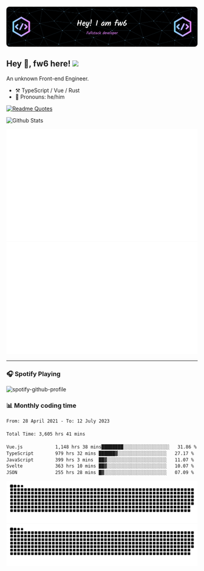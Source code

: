 ![Header](github-header-image.png)

## Hey 👋, fw6 here! <img src="https://github.githubassets.com/images/mona-whisper.gif" height="24" />


An unknown Front-end Engineer.

-   :hammer_and_pick: TypeScript / Vue / Rust
-   :man: Pronouns: he/him


[![Readme Quotes](https://quotes-github-readme.vercel.app/api?type=horizontal&theme=algolia)](https://github.com/piyushsuthar/github-readme-quotes)



![Github Stats](https://github-readme-stats.vercel.app/api?username=fw6&bg_color=30,e96443,904e95&title_color=fff&text_color=fff)

![](https://raw.githubusercontent.com/fw6/github-stats-transparent/output/generated/overview.svg)
![](https://raw.githubusercontent.com/fw6/github-stats-transparent/output/generated/languages.svg)


---

### 🎧 Spotify Playing

<!-- ![spotify-github-profile](/img/default.svg) -->

![spotify-github-profile](https://spotify-github-profile.vercel.app/api/view.svg?uid=r6wn4hdvypv0lkzyrj0e0pjct&cover_image=true&theme=default&show_offline=true&background_color=9a10ad&interchange=true&bar_color_cover=true)



### :bar_chart: Monthly coding time 

<!--START_SECTION:waka-->

```txt
From: 28 April 2021 - To: 12 July 2023

Total Time: 3,605 hrs 41 mins

Vue.js            1,148 hrs 38 mins████████░░░░░░░░░░░░░░░░░   31.86 %
TypeScript        979 hrs 32 mins ██████▓░░░░░░░░░░░░░░░░░░   27.17 %
JavaScript        399 hrs 3 mins  ██▓░░░░░░░░░░░░░░░░░░░░░░   11.07 %
Svelte            363 hrs 10 mins ██▓░░░░░░░░░░░░░░░░░░░░░░   10.07 %
JSON              255 hrs 28 mins █▓░░░░░░░░░░░░░░░░░░░░░░░   07.09 %
```

<!--END_SECTION:waka-->




![github contribution grid snake animation](https://raw.githubusercontent.com/platane/platane/output/github-contribution-grid-snake-dark.svg#gh-dark-mode-only)![github contribution grid snake animation](https://raw.githubusercontent.com/platane/platane/output/github-contribution-grid-snake.svg#gh-light-mode-only)
